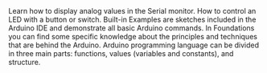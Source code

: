 <EssentialsColumn title="Tutorials for Arduino UNO Mini LE">
<EssentialElement title="Analog Read Serial" type="tutorial" link="/built-in-examples/basics/AnalogReadSerial">
    Learn how to display analog values in the Serial monitor. 
  </EssentialElement>

<EssentialElement title="Button" type="tutorial" link="/built-in-examples/digital/Button">
    How to control an LED with a button or switch.
  </EssentialElement>
</EssentialsColumn>

<EssentialsColumn title="Arduino Basics">
  <EssentialElement title="Built-in Examples" type="tutorial" link="/built-in-examples/">
    Built-in Examples are sketches included in the Arduino IDE and demonstrate all basic Arduino commands. 
  </EssentialElement>
  <EssentialElement title="Foundations" type="resource" link="/foundations">
    In Foundations you can find some specific knowledge about the principles and techniques that are behind the Arduino.
  </EssentialElement>
  <EssentialElement title="Language References" type="resource" link="https://www.arduino.cc/reference/en/">
  Arduino programming language can be divided in three main parts: functions, values (variables and constants), and structure.
  </EssentialElement>
</EssentialsColumn>